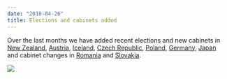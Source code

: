 ```yaml
---
date: "2018-04-26"
title: Elections and cabinets added
---
```


Over the last months we have added recent elections and new cabinets in 
[New Zealand](http://www.parlgov.org/explore/nzl/election/),
[Austria](http://www.parlgov.org/explore/aut/election/),
[Iceland](http://www.parlgov.org/explore/isl/election/),
[Czech Republic](http://www.parlgov.org/explore/cze/election/),
[Poland](http://www.parlgov.org/explore/pol/election/),
[Germany](http://www.parlgov.org/explore/deu/election/),
[Japan](http://www.parlgov.org/explore/jpn/election/)
and cabinet changes in 
[Romania](http://www.parlgov.org/explore/rou/cabinet/) and 
[Slovakia](http://www.parlgov.org/explore/svk/cabinet/).

![](/images/parliament-netherlands.jpg)
